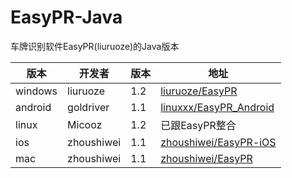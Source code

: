 # EasyPR-Java
车牌识别软件EasyPR(liuruoze)的Java版本


|版本 | 开发者 | 版本 | 地址 
|------|-------|-------|-------
| windows | liuruoze |  1.2  |  [liuruoze/EasyPR](https://github.com/liuruoze/EasyPR) 
| android |  goldriver  |  1.1  |  [linuxxx/EasyPR_Android](https://github.com/linuxxx/EasyPR_Android)
| linux | Micooz  |  1.2  |  已跟EasyPR整合
| ios | zhoushiwei |  1.1  |  [zhoushiwei/EasyPR-iOS](https://github.com/zhoushiwei/EasyPR-iOS)
| mac | zhoushiwei |  1.1  | [zhoushiwei/EasyPR](https://github.com/zhoushiwei/EasyPR)
